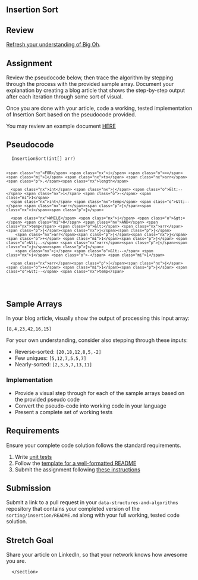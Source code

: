 <section style="height: auto;">
        <h1 id="insertion-sort">Insertion Sort</h1>

<h2 id="review">Review</h2>

<p><a href="https://www.youtube.com/watch?v=waPQP2TDOGE" target="_blank">Refresh your understanding of Big Oh</a>.</p>

<h2 id="assignment">Assignment</h2>

<p>Review the pseudocode below, then trace the algorithm by stepping through the process with the provided sample array. Document your explanation by creating a blog article that shows the step-by-step output after each iteration through some sort of visual.</p>

<p>Once you are done with your article, code a working, tested implementation of Insertion Sort based on the pseudocode provided.</p>

<p>You may review an example document <a href="../class-26/solutions/BLOG" target="_blank">HERE</a></p>

<h2 id="pseudocode">Pseudocode</h2>

<div class="language-javascript highlighter-rouge"><div class="highlight"><pre class="highlight"><code>  <span class="nx">InsertionSort</span><span class="p">(</span><span class="nx">int</span><span class="p">[]</span> <span class="nx">arr</span><span class="p">)</span>

    <span class="nx">FOR</span> <span class="nx">i</span> <span class="o">=</span> <span class="mi">1</span> <span class="nx">to</span> <span class="nx">arr</span><span class="p">.</span><span class="nx">length</span>

      <span class="nx">int</span> <span class="nx">j</span> <span class="o">&lt;--</span> <span class="nx">i</span> <span class="o">-</span> <span class="mi">1</span>
      <span class="nx">int</span> <span class="nx">temp</span> <span class="o">&lt;--</span> <span class="nx">arr</span><span class="p">[</span><span class="nx">i</span><span class="p">]</span>

      <span class="nx">WHILE</span> <span class="nx">j</span> <span class="o">&gt;=</span> <span class="mi">0</span> <span class="nx">AND</span> <span class="nx">temp</span> <span class="o">&lt;</span> <span class="nx">arr</span><span class="p">[</span><span class="nx">j</span><span class="p">]</span>
        <span class="nx">arr</span><span class="p">[</span><span class="nx">j</span> <span class="o">+</span> <span class="mi">1</span><span class="p">]</span> <span class="o">&lt;--</span> <span class="nx">arr</span><span class="p">[</span><span class="nx">j</span><span class="p">]</span>
        <span class="nx">j</span> <span class="o">&lt;--</span> <span class="nx">j</span> <span class="o">-</span> <span class="mi">1</span>

      <span class="nx">arr</span><span class="p">[</span><span class="nx">j</span> <span class="o">+</span> <span class="mi">1</span><span class="p">]</span> <span class="o">&lt;--</span> <span class="nx">temp</span>
</code></pre></div></div>

<h2 id="sample-arrays">Sample Arrays</h2>

<p>In your blog article, visually show the output of processing this input array:</p>

<p><code class="language-plaintext highlighter-rouge">[8,4,23,42,16,15]</code></p>

<p>For your own understanding, consider also stepping through these inputs:</p>

<ul>
  <li>Reverse-sorted: <code class="language-plaintext highlighter-rouge">[20,18,12,8,5,-2]</code></li>
  <li>Few uniques: <code class="language-plaintext highlighter-rouge">[5,12,7,5,5,7]</code></li>
  <li>Nearly-sorted: <code class="language-plaintext highlighter-rouge">[2,3,5,7,13,11]</code></li>
</ul>

<h3 id="implementation">Implementation</h3>

<ul>
  <li>Provide a visual step through for each of the sample arrays based on the provided pseudo code</li>
  <li>Convert the pseudo-code into working code in your language</li>
  <li>Present a complete set of working tests</li>
</ul>

<h2 id="requirements">Requirements</h2>

<p>Ensure your complete code solution follows the standard requirements.</p>

<ol>
  <li>Write <a href="../../Challenge_Testing" target="_blank">unit tests</a></li>
  <li>Follow the <a href="../../Challenge_Documentation" target="_blank">template for a well-formatted README</a></li>
  <li>Submit the assignment following <a href="../../Challenge_Submission" target="_blank">these instructions</a></li>
</ol>

<h2 id="submission">Submission</h2>

<p>Submit a link to a pull request in your <code class="language-plaintext highlighter-rouge">data-structures-and-algorithms</code> repository that contains your completed version of the <code class="language-plaintext highlighter-rouge">sorting/insertion/README.md</code> along with your full working, tested code solution.</p>

<h2 id="stretch-goal">Stretch Goal</h2>

<p>Share your article on LinkedIn, so that your network knows how awesome you are.</p>


      </section>